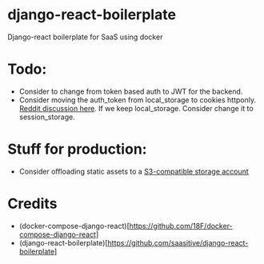 # django-react-boilerplate
Django-react boilerplate for SaaS using docker

# Todo:
- Consider to change from token based auth to JWT for the backend.
- Consider moving the auth_token from local_storage to cookies httponly. [Reddit discussion here](https://www.reddit.com/r/reactjs/comments/cubfsa/local_storage_vs_cookies_authentication_tokens/). If we keep local_storage. Consider change it to session_storage.

# Stuff for production:
- Consider offloading static assets to a [S3-compatible storage account](https://www.digitalocean.com/community/tutorials/how-to-build-a-django-and-gunicorn-application-with-docker)

# Credits
- (docker-compose-django-react)[https://github.com/18F/docker-compose-django-react]
- (django-react-boilerplate)[https://github.com/saasitive/django-react-boilerplate]